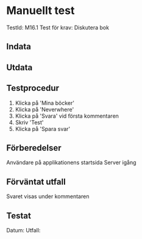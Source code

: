 # Manuellt test 
TestId: M16.1
Test för krav: Diskutera bok

## Indata


## Utdata


## Testprocedur
1. Klicka på 'Mina böcker'
2. Klicka på 'Neverwhere'
3. Klicka på 'Svara' vid första kommentaren
4. Skriv 'Test'
5. Klicka på 'Spara svar'

## Förberedelser
Användare på applikationens startsida
Server igång

## Förväntat utfall
Svaret visas under kommentaren

## Testat
Datum: 
Utfall: 